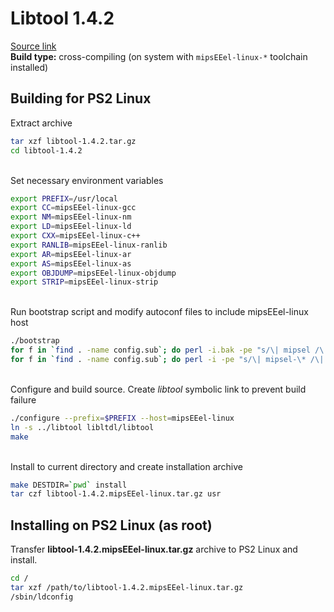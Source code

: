# Libtool 1.4.2

[Source link](https://ftp.gnu.org/gnu/libtool/libtool-1.4.2.tar.gz)  
**Build type:** cross-compiling (on system with ```mipsEEel-linux-*``` toolchain installed)

## Building for PS2 Linux

Extract archive
```bash
tar xzf libtool-1.4.2.tar.gz
cd libtool-1.4.2
```

&nbsp;  
Set necessary environment variables
```bash
export PREFIX=/usr/local
export CC=mipsEEel-linux-gcc
export NM=mipsEEel-linux-nm
export LD=mipsEEel-linux-ld
export CXX=mipsEEel-linux-c++
export RANLIB=mipsEEel-linux-ranlib
export AR=mipsEEel-linux-ar
export AS=mipsEEel-linux-as
export OBJDUMP=mipsEEel-linux-objdump
export STRIP=mipsEEel-linux-strip
```

&nbsp;  
Run bootstrap script and modify autoconf files to include mipsEEel-linux host
```bash
./bootstrap
for f in `find . -name config.sub`; do perl -i.bak -pe "s/\| mipsel /\| mipsel \| mipsEEel /" "$f"; done
for f in `find . -name config.sub`; do perl -i -pe "s/\| mipsel-\* /\| mipsel-\* | mipsEEel-\* /" "$f"; done
```

&nbsp;  
Configure and build source. Create *libtool* symbolic link to prevent build failure
```bash
./configure --prefix=$PREFIX --host=mipsEEel-linux
ln -s ../libtool libltdl/libtool
make
```

&nbsp;  
Install to current directory and create installation archive
```bash
make DESTDIR=`pwd` install
tar czf libtool-1.4.2.mipsEEel-linux.tar.gz usr
```

## Installing on PS2 Linux (as root)

Transfer **libtool-1.4.2.mipsEEel-linux.tar.gz** archive to PS2 Linux and install.
```bash
cd /
tar xzf /path/to/libtool-1.4.2.mipsEEel-linux.tar.gz
/sbin/ldconfig
```

